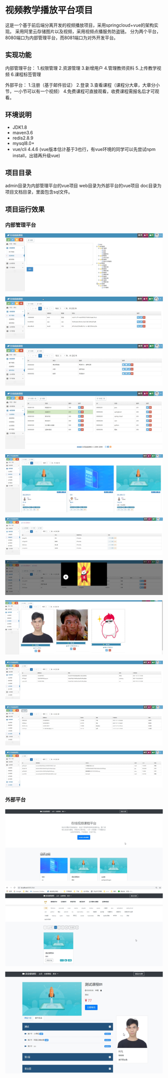 # 视频教学播放平台项目
这是一个基于前后端分离开发的视频播放项目，采用springcloud+vue的架构实现。
采用阿里云存储图片以及视频，采用视频点播服务防盗链。
分为两个平台，8080端口为内部管理平台，而8081端口为对外开发平台。

## 实现功能
内部管理平台：
1.权限管理
2.资源管理
3.新增用户
4.管理教师资料
5.上传教学视频
6.课程标签管理

外部平台：
1.注册（基于邮件验证）
2.登录
3.查看课程（课程分大章，大章分小节，一小节可以有一个视频）
4.免费课程可直接观看，收费课程需报名后才可观看。

## 环境说明
- JDK1.8
- maven3.6
- redis2.8.9
- mysql8.0+
- vue/cli 4.4.6 (vue版本估计基于3也行，有vue环境的同学可以先尝试npm install，出错再升级vue)

## 项目目录
admin目录为内部管理平台的vue项目
web目录为外部平台的vue项目
doc目录为项目文档目录，里面包含sql文件。

## 项目运行效果
### 内部管理平台
![权限管理](.\readme-picture\资源管理.jpg)

![用户管理](.\readme-picture\用户管理.jpg)

![角色管理](.\readme-picture\角色管理.jpg)

![分类管理](.\readme-picture\分类管理.jpg)

![课程管理](.\readme-picture\课程管理.jpg)

![课程大章](.\readme-picture\课程大章.jpg)

![小节视频](.\readme-picture\小节视频.jpg)

![讲师管理](.\readme-picture\讲师管理.jpg)

![会员管理](.\readme-picture\会员管理.jpg)

![邮件管理](.\readme-picture\邮件管理.jpg)

![文件管理](.\readme-picture\文件管理.jpg)

### 外部平台
![主页](.\readme-picture\主页.jpg)

![全部课程](.\readme-picture\全部课程.jpg)

![课程详情](.\readme-picture\课程详情.jpg)
